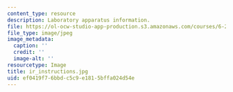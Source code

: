 ```yaml
---
content_type: resource
description: Laboratory apparatus information.
file: https://ol-ocw-studio-app-production.s3.amazonaws.com/courses/6-270-autonomous-robot-design-competition-january-iap-2005/ef0419f76bbdc5c9e1815bffa024d54e_ir_instructions.jpg
file_type: image/jpeg
image_metadata:
  caption: ''
  credit: ''
  image-alt: ''
resourcetype: Image
title: ir_instructions.jpg
uid: ef0419f7-6bbd-c5c9-e181-5bffa024d54e
---
```

